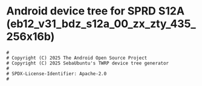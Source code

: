 # Android device tree for SPRD S12A (eb12_v31_bdz_s12a_00_zx_zty_435_256x16b)

```
#
# Copyright (C) 2025 The Android Open Source Project
# Copyright (C) 2025 SebaUbuntu's TWRP device tree generator
#
# SPDX-License-Identifier: Apache-2.0
#
```
